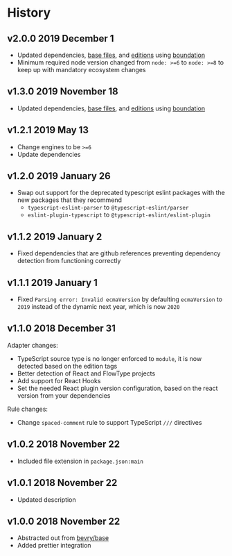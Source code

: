 # History

## v2.0.0 2019 December 1

-   Updated dependencies, [base files](https://github.com/bevry/base), and [editions](https://editions.bevry.me) using [boundation](https://github.com/bevry/boundation)
-   Minimum required node version changed from `node: >=6` to `node: >=8` to keep up with mandatory ecosystem changes

## v1.3.0 2019 November 18

-   Updated dependencies, [base files](https://github.com/bevry/base), and [editions](https://editions.bevry.me) using [boundation](https://github.com/bevry/boundation)

## v1.2.1 2019 May 13

-   Change engines to be `>=6`
-   Update dependencies

## v1.2.0 2019 January 26

-   Swap out support for the deprecated typescript eslint packages with the new packages that they recommend
    -   `typescript-eslint-parser` to `@typescript-eslint/parser`
    -   `eslint-plugin-typescript` to `@typescript-eslint/eslint-plugin`

## v1.1.2 2019 January 2

-   Fixed dependencies that are github references preventing dependency detection from functioning correctly

## v1.1.1 2019 January 1

-   Fixed `Parsing error: Invalid ecmaVersion` by defaulting `ecmaVersion` to `2019` instead of the dynamic next year, which is now `2020`

## v1.1.0 2018 December 31

Adapter changes:

-   TypeScript source type is no longer enforced to `module`, it is now detected based on the edition tags
-   Better detection of React and FlowType projects
-   Add support for React Hooks
-   Set the needed React plugin version configuration, based on the react version from your dependencies

Rule changes:

-   Change `spaced-comment` rule to support TypeScript `///` directives

## v1.0.2 2018 November 22

-   Included file extension in `package.json:main`

## v1.0.1 2018 November 22

-   Updated description

## v1.0.0 2018 November 22

-   Abstracted out from [bevry/base](https://github.com/bevry/base)
-   Added prettier integration

